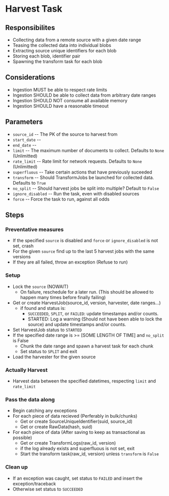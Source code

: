 # Harvest Task


## Responsibilites
* Collecting data from a remote source with a given date range
* Teasing the collected data into individual blobs
* Extracting source unique identifiers for each blob
* Storing each blob, identifier pair
* Spawning the transform task for each blob


## Considerations
* Ingestion MUST be able to respect rate limits
* Ingestion SHOULD be able to collect data from arbitrary date ranges
* Ingestion SHOULD NOT consume all available memory
* Ingestion SHOULD have a reasonable timeout


## Parameters
* `source_id` -- The PK of the source to harvest from
* `start_date` --
* `end_date` -- 
* `limit` -- The maximum number of documents to collect. Defaults to `None` (Unlimitted)
* `rate_limit` -- Rate limit for network requests. Defaults to `None` (Unlimitted)
* `superfluous` -- Take certain actions that have previously suceeded
* `transform` -- Should TransformJobs be launched for collected data. Defaults to `True`
* `no_split` -- Should harvest jobs be split into multiple? Default to `False`
* `ignore_disabled` -- Run the task, even with disabled sources
* `force` -- Force the task to run, against all odds


## Steps

### Preventative measures
* If the specified `source` is disabled and `force` or `ignore_disabled` is not set, crash
* For the given `source` find up to the last 5 harvest jobs with the same versions
* If they are all failed, throw an exception (Refuse to run)

### Setup
* Lock the `source` (NOWAIT)
  * On failure, reschedule for a later run. (This should be allowed to happen many times before finally failing)
* Get or create HarvestJob(source_id, version, harvester, date ranges...)
  * if found and status is:
    * `SUCCEEDED`, `SPLIT`, or `FAILED`: update timestamps and/or counts.
    * STARTED: Log a warning (Should not have been able to lock the source) and update timestamps and/or counts.
* Set HarvestJob status to `STARTED`
* If the specified date range is >= [SOME LENGTH OF TIME] and `no_split` is False
  * Chunk the date range and spawn a harvest task for each chunk
  * Set status to `SPLIT` and exit
* Load the harvester for the given source

### Actually Harvest
* Harvest data between the specified datetimes, respecting `limit` and `rate_limit`

### Pass the data along
* Begin catching any exceptions
* For each piece of data recieved (Perferably in bulk/chunks)
  * Get or create SourceUniqueIdentifier(suid, source_id)
  * Get or create RawData(hash, suid)
* For each piece of data (After saving to keep as transactional as possible)
  * Get or create TransformLogs(raw_id, version)
  * if the log already exists and superfluous is not set, exit
  * Start the transform task(raw_id, version) unless `transform` is `False`

### Clean up
* If an exception was caught, set status to `FAILED` and insert the exception/traceback
* Otherwise set status to `SUCCEEDED`
